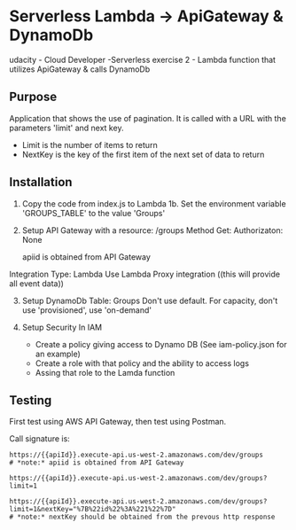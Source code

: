 # Serverless Lambda -> ApiGateway & DynamoDb
udacity - Cloud Developer -Serverless exercise 2 - Lambda function that utilizes ApiGateway & calls DynamoDb

## Purpose
Application that shows the use of pagination. It is called with a URL with the parameters 'limit' and next key.

- Limit is the number of items to return
- NextKey is the key of the first item of the next set of data to return


## Installation
1. Copy the code from index.js to Lambda
1b. Set the environment variable 'GROUPS_TABLE' to the value 'Groups'

2. Setup API Gateway with a resource: /groups
 Method Get: 
    Authorizaton: None

    apiid is obtained from API Gateway


Integration Type: Lambda
Use Lambda Proxy integration ((this will provide all event data))


3. Setup DynamoDb
    Table: Groups
    Don't use default. For capacity, don't use 'provisioned', use 'on-demand'

4. Setup Security
    In IAM
    - Create a policy giving access to Dynamo DB
    (See iam-policy.json for an example)
    - Create a role with that policy and the ability to access logs
    - Assing that role to the Lamda function
    


## Testing
First test using AWS API Gateway, then test using Postman.

Call signature is: 
```
https://{{apiId}}.execute-api.us-west-2.amazonaws.com/dev/groups
# *note:* apiid is obtained from API Gateway

https://{{apiId}}.execute-api.us-west-2.amazonaws.com/dev/groups?limit=1

https://{{apiId}}.execute-api.us-west-2.amazonaws.com/dev/groups?limit=1&nextKey="%7B%22id%22%3A%221%22%7D"
# *note:* nextKey should be obtained from the prevous http response
```

